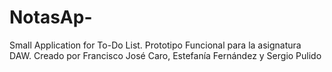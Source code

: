# NotasAp-
Small Application for To-Do List. 
Prototipo Funcional para la asignatura DAW. 
Creado por Francisco José Caro, Estefanía Fernández y Sergio Pulido
